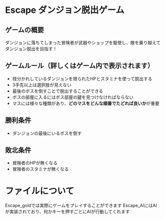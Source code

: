 # Escape ダンジョン脱出ゲーム
## ゲームの概要
ダンジョンに落ちてしまった冒険者が武器やショップを駆使し、敵を乗り越えてダンジョン脱出を目指す！

## ゲームルール（詳しくはゲーム内で表示されます）
- 枝分かれしているダンジョンを限られたHPとスタミナを使って脱出する
- 3手先以上は選択肢が見えない
- 最後のボスを倒すことで脱出することができる
- ボスの部屋に入るにはボス部屋の鍵を見つけなければならない
- マスには様々な種類があり、**どのマスをどんな順番でたどれば良いか**が重要

## 勝利条件
- ダンジョンの最後にいるボスを倒す

## 敗北条件
- 冒険者のHPが無くなる
- 冒険者のスタミナが無くなる

# ファイルについて
Escape_goldでは実際にゲームをプレイすることができます
Escape_AIにはAIが実装されており、何かキーを押すごとにAIが行動してくれます

